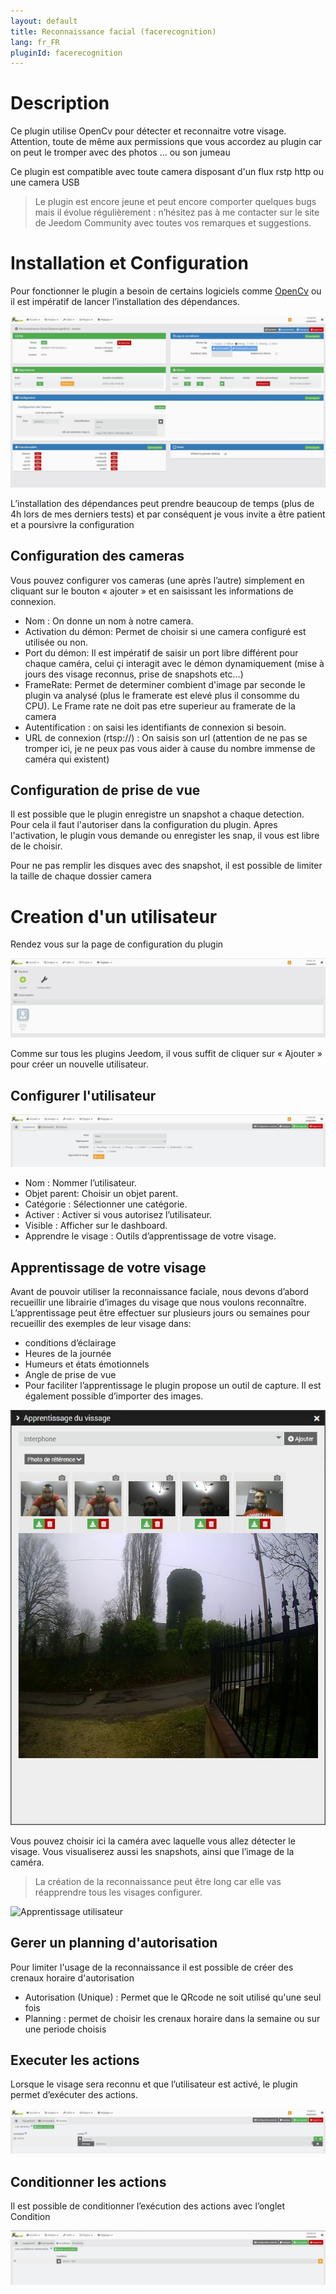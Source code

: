 ```yaml
---
layout: default
title: Reconnaissance facial (facerecognition)
lang: fr_FR
pluginId: facerecognition
---
```


Description
==========
Ce plugin utilise OpenCv pour détecter et reconnaitre votre visage. Attention, toute de même aux permissions que vous accordez au plugin car on peut le tromper avec des photos … ou son jumeau

Ce plugin est compatible avec toute camera disposant d'un flux rstp http ou une camera USB

> Le plugin est encore jeune et peut encore comporter quelques bugs mais il évolue régulièrement : n’hésitez pas à me contacter sur le site de Jeedom Community avec toutes vos remarques et suggestions.

Installation et Configuration
=============================

Pour fonctionner le plugin a besoin de certains logiciels comme [OpenCv](https://github.com/opencv/opencv/wiki) ou il est impératif de lancer l’installation des dépendances.

![Page de configuration général](../images/ConfigurationGeneral.jpg)

L’installation des dépendances peut prendre beaucoup de temps (plus de 4h lors de mes derniers tests) et par conséquent je vous invite a être patient et a poursivre la configuration

Configuration des cameras
------------------------
Vous pouvez configurer vos cameras (une après l’autre) simplement en cliquant sur le bouton « ajouter » et en saisissant les informations de connexion.

* Nom : On donne un nom à notre camera.
* Activation du démon: Permet de choisir si une camera configuré est utilisée ou non.
* Port du démon: Il est impératif de saisir un port libre différent pour chaque caméra, celui çi interagit avec le démon dynamiquement (mise à jours des visage reconnus, prise de snapshots etc…)
* FrameRate: Permet de determiner combient d'image par seconde le plugin va analysé (plus le framerate est elevé plus il consomme du CPU). Le Frame rate ne doit pas etre superieur au framerate de la camera
* Autentification : on saisi les identifiants de connexion si besoin.
* URL de connexion (rtsp://) : On saisis son url (attention de ne pas se tromper ici, je ne peux pas vous aider à cause du nombre immense de caméra qui existent)

Configuration de prise de vue
-----------------------------

Il est possible que le plugin enregistre un snapshot a chaque detection.
Pour cela il faut l'autoriser dans la configuration du plugin.
Apres l'activation, le plugin vous demande ou enregister les snap, il vous est libre de le choisir.

Pour ne pas remplir les disques avec des snapshot, il est possible de limiter la taille de chaque dossier camera

Creation d'un utilisateur
=========================

Rendez vous sur la page de configuration du plugin

![Page de liste utilisateurs](../images/ListeUtilisateurs.jpg)

Comme sur tous les plugins Jeedom, il vous suffit de cliquer sur « Ajouter » pour créer un nouvelle utilisateur.

Configurer l'utilisateur
-----------------------

![Page de configuration utilisateur](../images/ConfigurationUtilisateur.jpg)

* Nom : Nommer l’utilisateur.
* Objet parent: Choisir un objet parent.
* Catégorie : Sélectionner une catégorie.
* Activer : Activer si vous autorisez l’utilisateur.
* Visible : Afficher sur le dashboard.
* Apprendre le visage : Outils d’apprentissage de votre visage.

Apprentissage de votre visage
-----------------------------

Avant de pouvoir utiliser la reconnaissance faciale, nous devons d’abord recueillir une librairie d’images du visage que nous voulons reconnaître. L’apprentissage peut être effectuer sur plusieurs jours ou semaines pour recueillir des exemples de leur visage dans:

*  conditions d’éclairage
* Heures de la journée
* Humeurs et états émotionnels
* Angle de prise de vue
* Pour faciliter l’apprentissage le plugin propose un outil de capture. Il est également possible d’importer des images.

![Apprentissage utilisateur](../images/facerecognition_screenshot_ApprentissageUtilisateur.jpg)

Vous pouvez choisir ici la caméra avec laquelle vous allez détecter le visage. Vous visualiserez aussi les snapshots, ainsi que l’image de la caméra.

> La création de la reconnaissance peut être long car elle vas réapprendre tous les visages configurer.

![Apprentissage utilisateur](https://www.pyimagesearch.com/wp-content/uploads/2018/06/pi_face_recognition_dataset.jpg)

Gerer un planning d'autorisation
---------------------------------

Pour limiter l'usage de la reconnaissance il est possible de créer des crenaux horaire d'autorisation

* Autorisation (Unique) : Permet que le QRcode ne soit utilisé qu'une seul fois
* Planning : permet de choisir les crenaux horaire dans la semaine ou sur une periode choisis

Executer les actions
--------------------

Lorsque le visage sera reconnu et que l’utilisateur est activé, le plugin permet d’exécuter des actions.

![Actions spécifique a l'utilisateur](../images/ConfigurationActions.jpg)

Conditionner les actions
------------------------

Il est possible de conditionner l’exécution des actions avec l’onglet Condition

![Condition d'execution des action de l'utilisateur](../images/ConfigurationConditions.jpg)